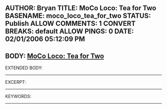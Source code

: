 AUTHOR: Bryan
TITLE: MoCo Loco: Tea for Two
BASENAME: moco_loco_tea_for_two
STATUS: Publish
ALLOW COMMENTS: 1
CONVERT BREAKS: __default__
ALLOW PINGS: 0
DATE: 02/01/2006 05:12:09 PM
-----
BODY:
<a title="MoCo Loco: Tea for Two" href="http://mocoloco.com/archives/002065.php">MoCo Loco: Tea for Two</a>
-----
EXTENDED BODY:

-----
EXCERPT:

-----
KEYWORDS:

-----



